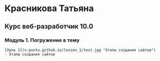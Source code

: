 # Красникова Татьяна
## Курс веб-разработчик 10.0


### Модуль 1. Погружение в тему
    [Урок 1](s-postu.github.io/lesson_1/test.jpg "Этапы создания сайтов") - Этапы создания сайтов
